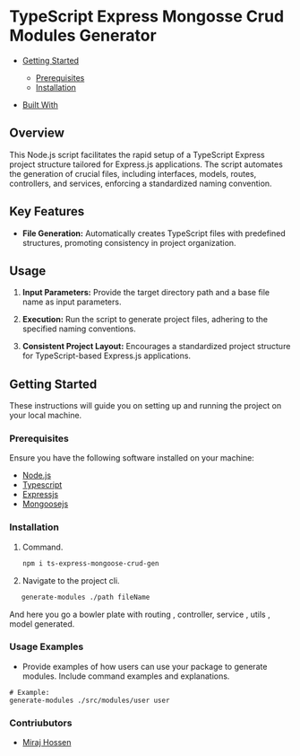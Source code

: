 # TypeScript Express Mongosse Crud Modules Generator

- [Getting Started](#getting-started)

  - [Prerequisites](#prerequisites)
  - [Installation](#installation)

- [Built With](https://www.typescriptlang.org)

## Overview

This Node.js script facilitates the rapid setup of a TypeScript Express project structure tailored for Express.js applications. The script automates the generation of crucial files, including interfaces, models, routes, controllers, and services, enforcing a standardized naming convention.

## Key Features

- **File Generation:** Automatically creates TypeScript files with predefined structures, promoting consistency in project organization.

## Usage

1. **Input Parameters:** Provide the target directory path and a base file name as input parameters.

2. **Execution:** Run the script to generate project files, adhering to the specified naming conventions.

3. **Consistent Project Layout:** Encourages a standardized project structure for TypeScript-based Express.js applications.

## Getting Started

These instructions will guide you on setting up and running the project on your local machine.

### Prerequisites

Ensure you have the following software installed on your machine:

- [Node.js](https://nodejs.org/)
- [Typescript](https://www.typescriptlang.org/)
- [Expressjs](https://expressjs.com/)
- [Mongoosejs](https://mongoosejs.com/)

### Installation

1. Command.

   ```bash
   npm i ts-express-mongoose-crud-gen
   ```

2. Navigate to the project cli.

```bash
   generate-modules ./path fileName
```

And here you go a bowler plate with routing , controller, service , utils , model generated.

### Usage Examples

- Provide examples of how users can use your package to generate modules. Include command examples and explanations.

```dotnetcli
# Example:
generate-modules ./src/modules/user user
```

### Contriubutors

- [Miraj Hossen](https://mirajhossen.vercel.app/)
